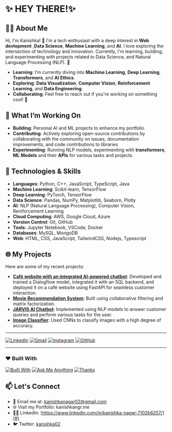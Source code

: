 # ✨ HEY THERE!✨

## 👨‍💻 About Me
Hi, I'm Kanishka! 👋 I'm a tech enthusiast with a deep interest in **Web devlopment** ,**Data Science**, **Machine Learning**, and **AI**. I love exploring the intersection of technology and innovation. Currently, I'm learning, building, and experimenting with projects related to Data Science, and Natural Language Processing (NLP). 🚀

- **Learning**: I’m currently diving into **Machine Learning**, **Deep Learning**, **Transformers**, and **AI Ethics**.
- **Exploring**: **Data Visualization**, **Computer Vision**, **Reinforcement Learning**, and **Data Engineering**.
- **Collaborating**: Feel free to reach out if you're working on something cool! 🤝


## 🚀 What I’m Working On
- **Building**: Personal AI and ML projects to enhance my portfolio.
- **Contributing**: Actively exploring open-source contributions by collaborating with the community on issues, documentation improvements, and code contributions to libraries
- **Experimenting**: Running NLP models, experimenting with **transformers**, **ML Models** and their **APIs** for various tasks and projects.


## 🚀 Technologies & Skills
- **Languages**: Python, C++, JavaScript, TypeScript, Java
- **Machine Learning**: Scikit-learn, TensorFlow
- **Deep Learning**: PyTorch, TensorFlow
- **Data Science**: Pandas, NumPy, Matplotlib, Seaborn, Plotly
- **AI**: NLP (Natural Language Processing), Computer Vision, Reinforcement Learning
- **Cloud Computing**: AWS, Google Cloud, Azure
- **Version Control**: Git, GitHub
- **Tools**: Jupyter Notebook, VSCode, Docker
- **Databases**: MySQL, MongoDB
- **Web**: HTML, CSS, JavaScript, TailwindCSS, Nodejs, Typescript


## 🌐 My Projects
Here are some of my recent projects:

- **[Café  website with an integrated AI-powered chatbot](#)**: Developed and trained a Dialogflow model, integrated it with an SQL backend, and deployed it on a café website using FastAPI for seamless customer interaction.
- **[Movie Recommendation System](#)**: Built using collaborative filtering and matrix factorization.
- **[JARVIS AI Chatbot](#)**: Implemented using NLP models to answer customer queries and perform various tasks for the user.
- **[Image Classifier](#)**: Used CNNs to classify images with a high degree of accuracy.


---

[![LinkedIn](https://img.shields.io/badge/-LinkedIn-blue?style=flat&logo=linkedin)](your-link)
[![Gmail](https://img.shields.io/badge/-Gmail-red?style=flat&logo=gmail)](mailto:your-email)
[![Instagram](https://img.shields.io/badge/-Instagram-purple?style=flat&logo=instagram)](your-link)
[![GitHub](https://img.shields.io/badge/-GitHub-black?style=flat&logo=github)](your-link)

---

### ❤️ Built With
[![Built With](https://img.shields.io/badge/Built%20with-Love-orange)](#)
[![Ask Me Anything](https://img.shields.io/badge/Ask%20Me-Anything-green)](#)
[![Thanks](https://img.shields.io/badge/-Thanks-purple)](#)


## 📫 Let's Connect
- 💌 Email me at: kanishkanagar02@gmail.com
- 🌐 Visit my Portfolio: kanishkangr.me
- 👨‍💻 LinkedIn: [https://www.linkedin.com/in/kanishka-nagar-7102b6257/](#)
- 🐦 Twitter: [kanishka02](#)



